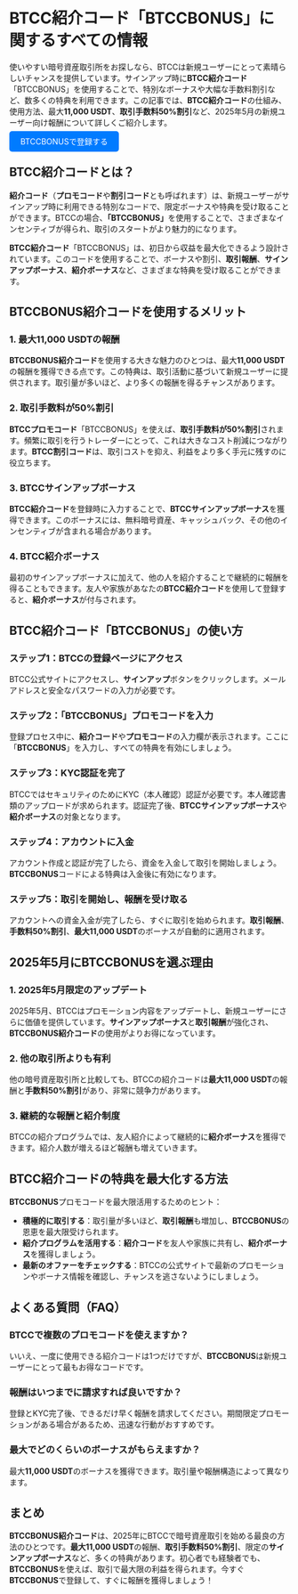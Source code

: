<h1>BTCC紹介コード「BTCCBONUS」に関するすべての情報</h1>
<p>使いやすい暗号資産取引所をお探しなら、BTCCは新規ユーザーにとって素晴らしいチャンスを提供しています。サインアップ時に<strong>BTCC紹介コード</strong>「BTCCBONUS」を使用することで、特別なボーナスや大幅な手数料割引など、数多くの特典を利用できます。この記事では、<strong>BTCC紹介コード</strong>の仕組み、使用方法、最大<strong>11,000 USDT</strong>、<strong>取引手数料50%割引</strong>など、2025年5月の新規ユーザー向け報酬について詳しくご紹介します。</p>
</header>
<p><a href="https://partner.btcc.com/us/c/BTCCBONUS/9303" target="_blank" style="color: white; background-color: #007bff; padding: 10px 20px; text-decoration: none; border-radius: 5px;">BTCCBONUSで登録する</a></p>

<section>
  <h2>BTCC紹介コードとは？</h2>
  <p><strong>紹介コード</strong>（<strong>プロモコード</strong>や<strong>割引コード</strong>とも呼ばれます）は、新規ユーザーがサインアップ時に利用できる特別なコードで、限定ボーナスや特典を受け取ることができます。BTCCの場合、<strong>「BTCCBONUS」</strong>を使用することで、さまざまなインセンティブが得られ、取引のスタートがより魅力的になります。</p>
  <p><strong>BTCC紹介コード</strong>「BTCCBONUS」は、初日から収益を最大化できるよう設計されています。このコードを使用することで、ボーナスや割引、<strong>取引報酬</strong>、<strong>サインアップボーナス</strong>、<strong>紹介ボーナス</strong>など、さまざまな特典を受け取ることができます。</p>
</section>

<section>
  <h2>BTCCBONUS紹介コードを使用するメリット</h2>

  <h3>1. 最大11,000 USDTの報酬</h3>
  <p><strong>BTCCBONUS紹介コード</strong>を使用する大きな魅力のひとつは、最大<strong>11,000 USDT</strong>の報酬を獲得できる点です。この特典は、取引活動に基づいて新規ユーザーに提供されます。取引量が多いほど、より多くの報酬を得るチャンスがあります。</p>

  <h3>2. 取引手数料が50%割引</h3>
  <p><strong>BTCCプロモコード</strong>「BTCCBONUS」を使えば、<strong>取引手数料が50%割引</strong>されます。頻繁に取引を行うトレーダーにとって、これは大きなコスト削減につながります。<strong>BTCC割引コード</strong>は、取引コストを抑え、利益をより多く手元に残すのに役立ちます。</p>

  <h3>3. BTCCサインアップボーナス</h3>
  <p><strong>BTCC紹介コード</strong>を登録時に入力することで、<strong>BTCCサインアップボーナス</strong>を獲得できます。このボーナスには、無料暗号資産、キャッシュバック、その他のインセンティブが含まれる場合があります。</p>

  <h3>4. BTCC紹介ボーナス</h3>
  <p>最初のサインアップボーナスに加えて、他の人を紹介することで継続的に報酬を得ることもできます。友人や家族があなたの<strong>BTCC紹介コード</strong>を使用して登録すると、<strong>紹介ボーナス</strong>が付与されます。</p>
</section>

<section>
  <h2>BTCC紹介コード「BTCCBONUS」の使い方</h2>

  <h3>ステップ1：BTCCの登録ページにアクセス</h3>
  <p>BTCC公式サイトにアクセスし、<strong>サインアップ</strong>ボタンをクリックします。メールアドレスと安全なパスワードの入力が必要です。</p>

  <h3>ステップ2：「BTCCBONUS」プロモコードを入力</h3>
  <p>登録プロセス中に、<strong>紹介コード</strong>や<strong>プロモコード</strong>の入力欄が表示されます。ここに「<strong>BTCCBONUS</strong>」を入力し、すべての特典を有効にしましょう。</p>

  <h3>ステップ3：KYC認証を完了</h3>
  <p>BTCCではセキュリティのためにKYC（本人確認）認証が必要です。本人確認書類のアップロードが求められます。認証完了後、<strong>BTCCサインアップボーナス</strong>や<strong>紹介ボーナス</strong>の対象となります。</p>

  <h3>ステップ4：アカウントに入金</h3>
  <p>アカウント作成と認証が完了したら、資金を入金して取引を開始しましょう。<strong>BTCCBONUS</strong>コードによる特典は入金後に有効になります。</p>

  <h3>ステップ5：取引を開始し、報酬を受け取る</h3>
  <p>アカウントへの資金入金が完了したら、すぐに取引を始められます。<strong>取引報酬</strong>、<strong>手数料50%割引</strong>、<strong>最大11,000 USDT</strong>のボーナスが自動的に適用されます。</p>
</section>

<section>
  <h2>2025年5月にBTCCBONUSを選ぶ理由</h2>

  <h3>1. 2025年5月限定のアップデート</h3>
  <p>2025年5月、BTCCはプロモーション内容をアップデートし、新規ユーザーにさらに価値を提供しています。<strong>サインアップボーナス</strong>と<strong>取引報酬</strong>が強化され、<strong>BTCCBONUS紹介コード</strong>の使用がよりお得になっています。</p>

  <h3>2. 他の取引所よりも有利</h3>
  <p>他の暗号資産取引所と比較しても、BTCCの紹介コードは<strong>最大11,000 USDT</strong>の報酬と<strong>手数料50%割引</strong>があり、非常に競争力があります。</p>

  <h3>3. 継続的な報酬と紹介制度</h3>
  <p>BTCCの紹介プログラムでは、友人紹介によって継続的に<strong>紹介ボーナス</strong>を獲得できます。紹介人数が増えるほど報酬も増えていきます。</p>
</section>

<section>
  <h2>BTCC紹介コードの特典を最大化する方法</h2>
  <p><strong>BTCCBONUS</strong>プロモコードを最大限活用するためのヒント：</p>
  <ul>
    <li><strong>積極的に取引する</strong>：取引量が多いほど、<strong>取引報酬</strong>も増加し、<strong>BTCCBONUS</strong>の恩恵を最大限受けられます。</li>
    <li><strong>紹介プログラムを活用する</strong>：<strong>紹介コード</strong>を友人や家族に共有し、<strong>紹介ボーナス</strong>を獲得しましょう。</li>
    <li><strong>最新のオファーをチェックする</strong>：BTCCの公式サイトで最新のプロモーションやボーナス情報を確認し、チャンスを逃さないようにしましょう。</li>
  </ul>
</section>

<section>
  <h2>よくある質問（FAQ）</h2>
  <h3>BTCCで複数のプロモコードを使えますか？</h3>
  <p>いいえ、一度に使用できる紹介コードは1つだけですが、<strong>BTCCBONUS</strong>は新規ユーザーにとって最もお得なコードです。</p>

  <h3>報酬はいつまでに請求すれば良いですか？</h3>
  <p>登録とKYC完了後、できるだけ早く報酬を請求してください。期間限定プロモーションがある場合があるため、迅速な行動がおすすめです。</p>

  <h3>最大でどのくらいのボーナスがもらえますか？</h3>
  <p>最大<strong>11,000 USDT</strong>のボーナスを獲得できます。取引量や報酬構造によって異なります。</p>
</section>

<footer>
  <h2>まとめ</h2>
  <p><strong>BTCCBONUS紹介コード</strong>は、2025年にBTCCで暗号資産取引を始める最良の方法のひとつです。<strong>最大11,000 USDT</strong>の報酬、<strong>取引手数料50%割引</strong>、限定の<strong>サインアップボーナス</strong>など、多くの特典があります。初心者でも経験者でも、<strong>BTCCBONUS</strong>を使えば、取引で最大限の利益を得られます。今すぐ<strong>BTCCBONUS</strong>で登録して、すぐに報酬を獲得しましょう！</p>
</footer>
